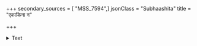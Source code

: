 +++
secondary_sources = [ "MSS_7594",]
jsonClass = "Subhaashita"
title = "एकाकिना न"

+++

<details><summary>Text</summary>

एकाकिना न गन्तव्यं यदि कार्यशतान्यपि।  
कर्कटीजन्तुमात्रेण कालसर्पो निपातितः॥
</details>

